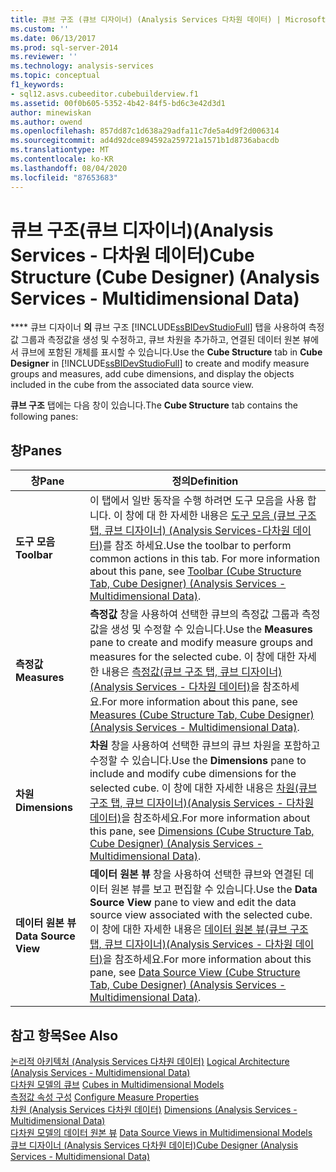 ```yaml
---
title: 큐브 구조 (큐브 디자이너) (Analysis Services 다차원 데이터) | Microsoft Docs
ms.custom: ''
ms.date: 06/13/2017
ms.prod: sql-server-2014
ms.reviewer: ''
ms.technology: analysis-services
ms.topic: conceptual
f1_keywords:
- sql12.asvs.cubeeditor.cubebuilderview.f1
ms.assetid: 00f0b605-5352-4b42-84f5-bd6c3e42d3d1
author: minewiskan
ms.author: owend
ms.openlocfilehash: 857dd87c1d638a29adfa11c7de5a4d9f2d006314
ms.sourcegitcommit: ad4d92dce894592a259721a1571b1d8736abacdb
ms.translationtype: MT
ms.contentlocale: ko-KR
ms.lasthandoff: 08/04/2020
ms.locfileid: "87653683"
---
```

# <a name="cube-structure-cube-designer-analysis-services---multidimensional-data"></a><span data-ttu-id="c1e74-102">큐브 구조(큐브 디자이너)(Analysis Services - 다차원 데이터)</span><span class="sxs-lookup"><span data-stu-id="c1e74-102">Cube Structure (Cube Designer) (Analysis Services - Multidimensional Data)</span></span>
  <span data-ttu-id="c1e74-103">\*\*\*\* 큐브 디자이너 **의** 큐브 구조 [!INCLUDE[ssBIDevStudioFull](../includes/ssbidevstudiofull-md.md)] 탭을 사용하여 측정값 그룹과 측정값을 생성 및 수정하고, 큐브 차원을 추가하고, 연결된 데이터 원본 뷰에서 큐브에 포함된 개체를 표시할 수 있습니다.</span><span class="sxs-lookup"><span data-stu-id="c1e74-103">Use the **Cube Structure** tab in **Cube Designer** in [!INCLUDE[ssBIDevStudioFull](../includes/ssbidevstudiofull-md.md)] to create and modify measure groups and measures, add cube dimensions, and display the objects included in the cube from the associated data source view.</span></span>  
  
 <span data-ttu-id="c1e74-104">**큐브 구조** 탭에는 다음 창이 있습니다.</span><span class="sxs-lookup"><span data-stu-id="c1e74-104">The **Cube Structure** tab contains the following panes:</span></span>  
  
## <a name="panes"></a><span data-ttu-id="c1e74-105">창</span><span class="sxs-lookup"><span data-stu-id="c1e74-105">Panes</span></span>  
  
|<span data-ttu-id="c1e74-106">창</span><span class="sxs-lookup"><span data-stu-id="c1e74-106">Pane</span></span>|<span data-ttu-id="c1e74-107">정의</span><span class="sxs-lookup"><span data-stu-id="c1e74-107">Definition</span></span>|  
|----------|----------------|  
|<span data-ttu-id="c1e74-108">**도구 모음**</span><span class="sxs-lookup"><span data-stu-id="c1e74-108">**Toolbar**</span></span>|<span data-ttu-id="c1e74-109">이 탭에서 일반 동작을 수행 하려면 도구 모음을 사용 합니다. 이 창에 대 한 자세한 내용은 [도구 모음 &#40;큐브 구조 탭, 큐브 디자이너&#41; &#40;Analysis Services-다차원 데이터&#41;](toolbar-cube-structure-cube-designer-analysis-services-multidimensional-data.md)를 참조 하세요.</span><span class="sxs-lookup"><span data-stu-id="c1e74-109">Use the toolbar to perform common actions in this tab. For more information about this pane, see [Toolbar &#40;Cube Structure Tab, Cube Designer&#41; &#40;Analysis Services - Multidimensional Data&#41;](toolbar-cube-structure-cube-designer-analysis-services-multidimensional-data.md).</span></span>|  
|<span data-ttu-id="c1e74-110">**측정값**</span><span class="sxs-lookup"><span data-stu-id="c1e74-110">**Measures**</span></span>|<span data-ttu-id="c1e74-111">**측정값** 창을 사용하여 선택한 큐브의 측정값 그룹과 측정값을 생성 및 수정할 수 있습니다.</span><span class="sxs-lookup"><span data-stu-id="c1e74-111">Use the **Measures** pane to create and modify measure groups and measures for the selected cube.</span></span> <span data-ttu-id="c1e74-112">이 창에 대한 자세한 내용은 [측정값&#40;큐브 구조 탭, 큐브 디자이너&#41;&#40;Analysis Services - 다차원 데이터&#41;](measures-cube-structure-cube-designer-analysis-services-multidimensional-data.md)을 참조하세요.</span><span class="sxs-lookup"><span data-stu-id="c1e74-112">For more information about this pane, see [Measures &#40;Cube Structure Tab, Cube Designer&#41; &#40;Analysis Services - Multidimensional Data&#41;](measures-cube-structure-cube-designer-analysis-services-multidimensional-data.md).</span></span>|  
|<span data-ttu-id="c1e74-113">**차원**</span><span class="sxs-lookup"><span data-stu-id="c1e74-113">**Dimensions**</span></span>|<span data-ttu-id="c1e74-114">**차원** 창을 사용하여 선택한 큐브의 큐브 차원을 포함하고 수정할 수 있습니다.</span><span class="sxs-lookup"><span data-stu-id="c1e74-114">Use the **Dimensions** pane to include and modify cube dimensions for the selected cube.</span></span> <span data-ttu-id="c1e74-115">이 창에 대한 자세한 내용은 [차원&#40;큐브 구조 탭, 큐브 디자이너&#41;&#40;Analysis Services - 다차원 데이터&#41;](dimensions-cube-structure-cube-designer-analysis-services-multidimensional-data.md)을 참조하세요.</span><span class="sxs-lookup"><span data-stu-id="c1e74-115">For more information about this pane, see [Dimensions &#40;Cube Structure Tab, Cube Designer&#41; &#40;Analysis Services - Multidimensional Data&#41;](dimensions-cube-structure-cube-designer-analysis-services-multidimensional-data.md).</span></span>|  
|<span data-ttu-id="c1e74-116">**데이터 원본 뷰**</span><span class="sxs-lookup"><span data-stu-id="c1e74-116">**Data Source View**</span></span>|<span data-ttu-id="c1e74-117">**데이터 원본 뷰** 창을 사용하여 선택한 큐브와 연결된 데이터 원본 뷰를 보고 편집할 수 있습니다.</span><span class="sxs-lookup"><span data-stu-id="c1e74-117">Use the **Data Source View** pane to view and edit the data source view associated with the selected cube.</span></span> <span data-ttu-id="c1e74-118">이 창에 대한 자세한 내용은 [데이터 원본 뷰&#40;큐브 구조 탭, 큐브 디자이너&#41;&#40;Analysis Services - 다차원 데이터&#41;](data-source-view-cube-designer-analysis-services-multidimensional-data.md)을 참조하세요.</span><span class="sxs-lookup"><span data-stu-id="c1e74-118">For more information about this pane, see [Data Source View &#40;Cube Structure Tab, Cube Designer&#41; &#40;Analysis Services - Multidimensional Data&#41;](data-source-view-cube-designer-analysis-services-multidimensional-data.md).</span></span>|  
  
## <a name="see-also"></a><span data-ttu-id="c1e74-119">참고 항목</span><span class="sxs-lookup"><span data-stu-id="c1e74-119">See Also</span></span>  
 <span data-ttu-id="c1e74-120">[논리적 아키텍처 &#40;Analysis Services 다차원 데이터&#41;](multidimensional-models/olap-logical/understanding-microsoft-olap-logical-architecture.md) </span><span class="sxs-lookup"><span data-stu-id="c1e74-120">[Logical Architecture &#40;Analysis Services - Multidimensional Data&#41;](multidimensional-models/olap-logical/understanding-microsoft-olap-logical-architecture.md) </span></span>  
 <span data-ttu-id="c1e74-121">[다차원 모델의 큐브](multidimensional-models/cubes-in-multidimensional-models.md) </span><span class="sxs-lookup"><span data-stu-id="c1e74-121">[Cubes in Multidimensional Models](multidimensional-models/cubes-in-multidimensional-models.md) </span></span>  
 <span data-ttu-id="c1e74-122">[측정값 속성 구성](multidimensional-models/configure-measure-properties.md) </span><span class="sxs-lookup"><span data-stu-id="c1e74-122">[Configure Measure Properties](multidimensional-models/configure-measure-properties.md) </span></span>  
 <span data-ttu-id="c1e74-123">[차원 &#40;Analysis Services 다차원 데이터&#41;](multidimensional-models-olap-logical-dimension-objects/dimensions-analysis-services-multidimensional-data.md) </span><span class="sxs-lookup"><span data-stu-id="c1e74-123">[Dimensions &#40;Analysis Services - Multidimensional Data&#41;](multidimensional-models-olap-logical-dimension-objects/dimensions-analysis-services-multidimensional-data.md) </span></span>  
 <span data-ttu-id="c1e74-124">[다차원 모델의 데이터 원본 뷰](multidimensional-models/data-source-views-in-multidimensional-models.md) </span><span class="sxs-lookup"><span data-stu-id="c1e74-124">[Data Source Views in Multidimensional Models](multidimensional-models/data-source-views-in-multidimensional-models.md) </span></span>  
 [<span data-ttu-id="c1e74-125">큐브 디자이너 &#40;Analysis Services 다차원 데이터&#41;</span><span class="sxs-lookup"><span data-stu-id="c1e74-125">Cube Designer &#40;Analysis Services - Multidimensional Data&#41;</span></span>](cube-designer-analysis-services-multidimensional-data.md)  
  
  

